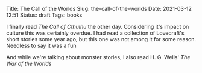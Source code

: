 Title: The Call of the Worlds
Slug: the-call-of-the-worlds
Date: 2021-03-12 12:51
Status: draft
Tags: books

I finally read _The Call of Cthulhu_ the other day. Considering it's impact on culture this was
certainly overdue. I had read a collection of Lovecraft's short stories some year ago, but
this one was not among it for some reason. Needless to say it was a fun 

And while we're talking about monster stories, I also read H. G. Wells' _The War of the Worlds_

